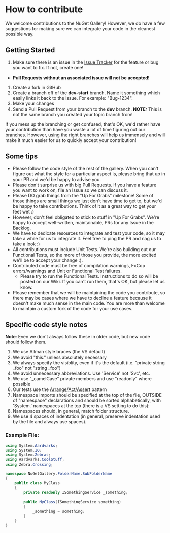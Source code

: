 # How to contribute

We welcome contributions to the NuGet Gallery! However, we do have a few suggestions for making sure we can integrate your code in the cleanest possible way.

## Getting Started
1. Make sure there is an issue in the [Issue Tracker](https://github.com/NuGet/NuGetGallery/issues) for the feature or bug you want to fix. If not, create one! 
  * **Pull Requests without an associated issue will not be accepted!**
1. Create a fork in GitHub
1. Create a branch off of the **dev-start** branch. Name it something which easily links it back to the issue. For example: "Bug-1234".
1. Make your changes
1. Send a Pull Request from your branch to the **dev** branch. **NOTE:** This is not the same branch you created your topic branch from!

If you mess up the branching or get confused, that's OK, we'd rather have your contribution than have you waste a lot of time figuring out our branches. However, using the right branches will help us immensely and will make it much easier for us to quickly accept your contribution!

## Some tips
* Please follow the code style of the rest of the gallery. When you can't figure out what the style for a particular aspect is, please bring that up in your PR and we'd be happy to advise you.
* Please don't surprise us with big Pull Requests. If you have a feature you want to work on, file an Issue so we can discuss it.
* Please DO grab things from the "Up For Grabs" milestone! Some of those things are small things we just don't have time to get to, but we'd be happy to take contributions. Think of it as a great way to get your feet wet :)
* However, don't feel obligated to stick to stuff in "Up For Grabs". We're happy to accept well-written, maintainable, PRs for any Issue in the Backlog.
* We have to dedicate resources to integrate and test your code, so it may take a while for us to integrate it. Feel free to ping the PR and nag us to take a look :)
* All contributions must include Unit Tests. We're also building out our Functional Tests, so the more of those you provide, the more excited we'll be to accept your change :).
* Contributed code must be free of compilation warnings, FxCop errors/warnings and Unit or Functional Test failures.
  * Please try to run the Functional Tests. Instructions to do so will be posted on our Wiki. If you can't run them, that's OK, but please let us know.
* Please remember that we will be maintaining the code you contribute, so there may be cases where we have to decline a feature because it doesn't make much sense in the main code. You are more than welcome to maintain a custom fork of the code for your use cases.

## Specific code style notes

**Note**: Even we don't always follow these in older code, but new code should follow them.

1. We use Allman style braces (the VS default)
1. We avoid "this." unless absolutely necessary
1. We always specify the visiblity, even if it's the default (i.e. "private string _foo" not "string _foo")
1. We avoid unnecessary abbreviations. Use 'Service' not 'Svc', etc.
1. We use "_camelCase" private members and use "readonly" where possible
1. Our tests use the [Arrange/Act/Assert](http://c2.com/cgi/wiki?ArrangeActAssert) pattern
1. Namespace Imports should be specified at the top of the file, OUTSIDE of "namespace" declarations and should be sorted alphabetically, with 'System.' namespaces at the top (there is a VS setting to do this):
1. Namespaces should, in general, match folder structure.
1. We use 4 spaces of indentation (in general, preserve indentation used by the file and always use spaces).

### Example File:

```C#
using System.Aardvarks;
using System.IO;
using System.Zebras;
using Aardvarks.CoolStuff;
using Zebra.Crossing;

namespace NuGetGallery.FolderName.SubFolderName 
{
    public class MyClass 
    {
        private readonly ISomethingService _something;
        
        public MyClass(ISomethingService something) 
        {
            _something = something;
        }
    }
}
```
